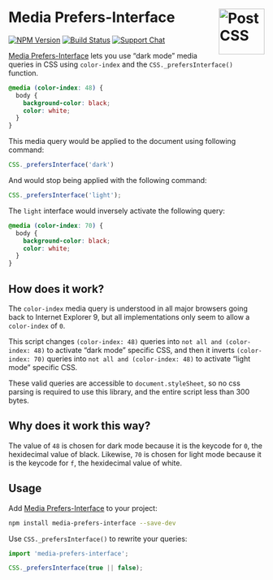 # Media Prefers-Interface [<img src="https://jonathantneal.github.io/dom-logo.svg" alt="PostCSS" width="90" height="90" align="right">][Media Prefers-Interface]

[![NPM Version][npm-img]][npm-url]
[![Build Status][cli-img]][cli-url]
[![Support Chat][git-img]][git-url]

[Media Prefers-Interface] lets you use “dark mode” media queries in CSS using
`color-index` and the `CSS._prefersInterface()` function.

```css
@media (color-index: 48) {
  body {
    background-color: black;
    color: white;
  }
}
```

This media query would be applied to the document using following command:

```js
CSS._prefersInterface('dark')
```

And would stop being applied with the following command:

```js
CSS._prefersInterface('light');
```

The `light` interface would inversely activate the following query:

```css
@media (color-index: 70) {
  body {
    background-color: black;
    color: white;
  }
}
```

## How does it work?

The `color-index` media query is understood in all major browsers going back to
Internet Explorer 9, but all implementations only seem to allow a `color-index`
of `0`.

This script changes `(color-index: 48)` queries into
`not all and (color-index: 48)` to activate “dark mode” specific CSS, and then
it inverts `(color-index: 70)` queries into `not all and (color-index: 48)`
to activate “light mode” specific CSS.

These valid queries are accessible to `document.styleSheet`, so no css parsing
is required to use this library, and the entire script less than 300 bytes.

## Why does it work this way?

The value of `48` is chosen for dark mode because it is the keycode for `0`,
the hexidecimal value of black. Likewise, `70` is chosen for light mode because
it is the keycode for `f`, the hexidecimal value of white.

## Usage

Add [Media Prefers-Interface] to your project:

```bash
npm install media-prefers-interface --save-dev
```

Use `CSS._prefersInterface()` to rewrite your queries:

```js
import 'media-prefers-interface';

CSS._prefersInterface(true || false);
```

[cli-img]: https://img.shields.io/travis/csstools/media-prefers-interface.svg
[cli-url]: https://travis-ci.org/csstools/media-prefers-interface
[git-img]: https://img.shields.io/badge/support-chat-blue.svg
[git-url]: https://gitter.im/postcss/postcss
[npm-img]: https://img.shields.io/npm/v/media-prefers-interface.svg
[npm-url]: https://www.npmjs.com/package/media-prefers-interface

[PostCSS]: https://github.com/postcss/postcss
[Media Prefers-Interface]: https://github.com/csstools/media-prefers-interface
